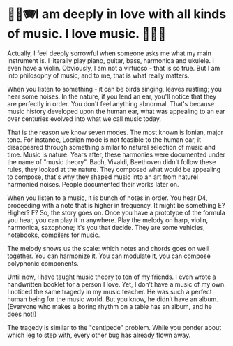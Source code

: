 
# 🎹🎵🪗I am deeply in love with all kinds of music. I love music. 🎸🎼🎶
Actually, I feel deeply sorrowful when someone asks me what my main instrument is. I literally play piano, guitar, bass, harmonica and ukulele. I even have a violin. Obviously, I am not a virtuoso - that is so true. But I am into philosophy of music, and to me, that is what really matters. 

When you listen to something - it can be birds singing, leaves rustling; you hear some noises. In the nature, if you lend an ear, you'll notice that they are perfectly in order. You don't feel anything abnormal. That's because music history developed upon the human ear, what was appealing to an ear over centuries evolved into what we call music today.

That is the reason we know seven modes. The most known is Ionian, major tone. For instance, Locrian mode is not feasible to the human ear, it disappeared through something similar to natural selection of music and time. Music is nature. Years after, these harmonies were documented under the name of "music theory". Bach, Vivaldi, Beethoven didn't follow these rules, they looked at the nature. They composed what would be appealing to compose, that's why they shaped music into an art from naturel harmonied noises. People documented their works later on.

When you listen to a music, it is bunch of notes in order. You hear D4, proceeding with a note that is higher in frequency. It might be something E? Higher? F? So, the story goes on. Once you have a prototype of the formula you hear, you can play it in anywhere.  Play the melody on harp, violin, harmonica, saxophone; it's you that decide. They are some vehicles, notebooks, compilers for music. 

The melody shows us the scale: which notes and chords goes on well together. You can harmonize it. You can modulate it, you can compose polyphonic components. 

Until now, I have taught music theory to ten of my friends. I even wrote a handwritten booklet for a person I love. Yet, I don’t have a music of my own. I noticed the same tragedy in my music teacher. He was such a perfect human being for the music world. But you know, he didn’t have an album. (Everyone who makes a boring rhythm on a table has an album, and he does not!)

The tragedy is similar to the "centipede" problem. While you ponder about which leg to step with, every other bug has already flown away.
